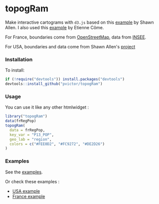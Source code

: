 
# topogRam

Make interactive cartograms with `d3.js` based on this [example](https://github.com/shawnbot/topogram) by Shawn Allen. I also used this [example](http://www.comeetie.fr/galerie/d3-cartogram/) by Etienne Côme.

For France, boundaries come from [OpenStreetMap](https://www.openstreetmap.org/#map=7/47.324/0.406), data from [INSEE](http://www.insee.fr/fr/themes/detail.asp?reg_id=99&ref_id=base-cc-evol-struct-pop-2013).

For USA, boundaries and data come from Shawn Allen's [project](https://github.com/shawnbot/topogram)


### Installation

To install:

```r
if (!require("devtools")) install.packages("devtools")
devtools::install_github("pvictor/topogRam")
```

### Usage

You can use it like any other htmlwidget :

```r
library("topogRam")
data(frRegPop)
topogRam(
  data = frRegPop,
  key_var = "P13_POP",
  geo_lab = "region",
  colors = c("#FEE0D2", "#FC9272", "#DE2D26")
)
```


### Examples

See the [examples](https://github.com/pvictor/topogRam/tree/master/inst/examples).

Or check these examples :

* [USA example](http://rpubs.com/Victorp/topogRam_USA)
* [France example](http://rpubs.com/Victorp/topogRam_France)




